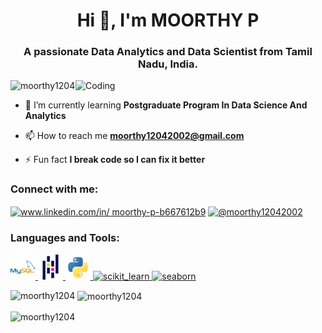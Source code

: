 <h1 align="center">Hi 👋, I'm MOORTHY P</h1>
<h3 align="center">A passionate Data Analytics and Data Scientist from Tamil Nadu, India.</h3>
<img align="right" alt="Coding" width="400"src="https://media2.giphy.com/media/v1.Y2lkPTc5MGI3NjExOGY2ZDFuMW12ajZlaXM3M2s0ZzN0NmRzcWloamUzZzk0N2xiNXRuciZlcD12MV9pbnRlcm5hbF9naWZfYnlfaWQmY3Q9cw/lP8xu5t2DLGG045H8F/giphy.gif">

<p align="left"> <img src="https://komarev.com/ghpvc/?username=moorthy1204&label=Profile%20views&color=0e75b6&style=flat" alt="moorthy1204" /> </p>

- 🌱 I’m currently learning **Postgraduate Program In Data Science And Analytics**

- 📫 How to reach me **moorthy12042002@gmail.com**

- ⚡ Fun fact **I break code so I can fix it better**

<h3 align="left">Connect with me:</h3>
<p align="left">
<a href="https://www.linkedin.com/in/moorthy12042002" target="blank"><img align="center" src="https://raw.githubusercontent.com/rahuldkjain/github-profile-readme-generator/master/src/images/icons/Social/linked-in-alt.svg" alt="www.linkedin.com/in/ moorthy-p-b667612b9" height="30" width="40" /></a>
<a href="https://www.hackerearth.com/@moorthy12042002" target="blank"><img align="center" src="https://raw.githubusercontent.com/rahuldkjain/github-profile-readme-generator/master/src/images/icons/Social/hackerearth.svg" alt="@moorthy12042002" height="30" width="40" /></a>
</p>

<h3 align="left">Languages and Tools:</h3>
<p align="left"> <a href="https://www.mysql.com/" target="_blank" rel="noreferrer"> <img src="https://raw.githubusercontent.com/devicons/devicon/master/icons/mysql/mysql-original-wordmark.svg" alt="mysql" width="40" height="40"/> </a> <a href="https://pandas.pydata.org/" target="_blank" rel="noreferrer"> <img src="https://raw.githubusercontent.com/devicons/devicon/2ae2a900d2f041da66e950e4d48052658d850630/icons/pandas/pandas-original.svg" alt="pandas" width="40" height="40"/> </a> <a href="https://www.python.org" target="_blank" rel="noreferrer"> <img src="https://raw.githubusercontent.com/devicons/devicon/master/icons/python/python-original.svg" alt="python" width="40" height="40"/> </a> <a href="https://scikit-learn.org/" target="_blank" rel="noreferrer"> <img src="https://upload.wikimedia.org/wikipedia/commons/0/05/Scikit_learn_logo_small.svg" alt="scikit_learn" width="40" height="40"/> </a> <a href="https://seaborn.pydata.org/" target="_blank" rel="noreferrer"> <img src="https://seaborn.pydata.org/_images/logo-mark-lightbg.svg" alt="seaborn" width="40" height="40"/> </a> </p>

<p><img align="left" src="https://github-readme-stats.vercel.app/api/top-langs?username=moorthy1204&show_icons=true&locale=en&layout=compact" alt="moorthy1204" /></p>

<p>&nbsp;<img align="center" src="https://github-readme-stats.vercel.app/api?username=moorthy1204&show_icons=true&locale=en" alt="moorthy1204" /></p>

<p><img align="center" src="https://github-readme-streak-stats.herokuapp.com/?user=moorthy1204&" alt="moorthy1204" /></p>


